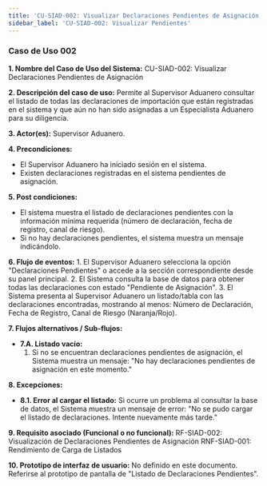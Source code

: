 ```yaml
---
title: 'CU-SIAD-002: Visualizar Declaraciones Pendientes de Asignación'
sidebar_label: 'CU-SIAD-002: Visualizar Pendientes'
---
```


### Caso de Uso 002

**1. Nombre del Caso de Uso del Sistema:**
CU-SIAD-002: Visualizar Declaraciones Pendientes de Asignación

**2. Descripción del caso de uso:**
Permite al Supervisor Aduanero consultar el listado de todas las declaraciones de importación que están registradas en el sistema y que aún no han sido asignadas a un Especialista Aduanero para su diligencia.

**3. Actor(es):**
Supervisor Aduanero.

**4. Precondiciones:**
* El Supervisor Aduanero ha iniciado sesión en el sistema.
* Existen declaraciones registradas en el sistema pendientes de asignación.

**5. Post condiciones:**
* El sistema muestra el listado de declaraciones pendientes con la información mínima requerida (número de declaración, fecha de registro, canal de riesgo).
* Si no hay declaraciones pendientes, el sistema muestra un mensaje indicándolo.

**6. Flujo de eventos:**
    1.  El Supervisor Aduanero selecciona la opción "Declaraciones Pendientes" o accede a la sección correspondiente desde su panel principal.
    2.  El Sistema consulta la base de datos para obtener todas las declaraciones con estado "Pendiente de Asignación".
    3.  El Sistema presenta al Supervisor Aduanero un listado/tabla con las declaraciones encontradas, mostrando al menos: Número de Declaración, Fecha de Registro, Canal de Riesgo (Naranja/Rojo).

**7. Flujos alternativos / Sub-flujos:**
* **7.A. Listado vacío:**
    1.  Si no se encuentran declaraciones pendientes de asignación, el Sistema muestra un mensaje: "No hay declaraciones pendientes de asignación en este momento."

**8. Excepciones:**
* **8.1. Error al cargar el listado:** Si ocurre un problema al consultar la base de datos, el Sistema muestra un mensaje de error: "No se pudo cargar el listado de declaraciones. Intente nuevamente más tarde."

**9. Requisito asociado (Funcional o no funcional):**
RF-SIAD-002: Visualización de Declaraciones Pendientes de Asignación
RNF-SIAD-001: Rendimiento de Carga de Listados

**10. Prototipo de interfaz de usuario:**
No definido en este documento. Referirse al prototipo de pantalla de "Listado de Declaraciones Pendientes".